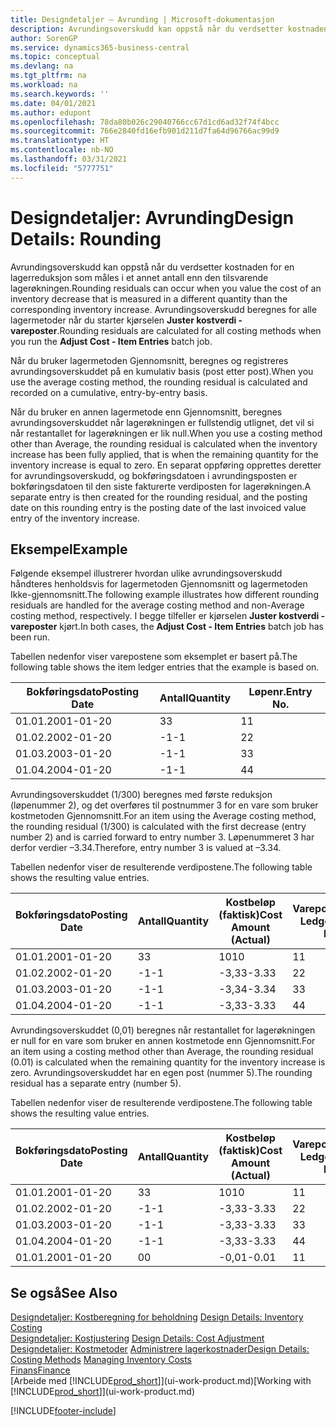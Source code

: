 ```yaml
---
title: Designdetaljer – Avrunding | Microsoft-dokumentasjon
description: Avrundingsoverskudd kan oppstå når du verdsetter kostnaden for en lagerreduksjon som måles i et annet antall enn den tilsvarende lagerøkningen. Avrundingsoverskudd beregnes for alle lagermetoder når du starter kjørselen **Juster kostverdi - vareposter**.
author: SorenGP
ms.service: dynamics365-business-central
ms.topic: conceptual
ms.devlang: na
ms.tgt_pltfrm: na
ms.workload: na
ms.search.keywords: ''
ms.date: 04/01/2021
ms.author: edupont
ms.openlocfilehash: 78da80b026c29040766cc67d1cd6ad32f74f4bcc
ms.sourcegitcommit: 766e2840fd16efb901d211d7fa64d96766ac99d9
ms.translationtype: HT
ms.contentlocale: nb-NO
ms.lasthandoff: 03/31/2021
ms.locfileid: "5777751"
---
```

# <a name="design-details-rounding"></a><span data-ttu-id="f9fcd-104">Designdetaljer: Avrunding</span><span class="sxs-lookup"><span data-stu-id="f9fcd-104">Design Details: Rounding</span></span>
<span data-ttu-id="f9fcd-105">Avrundingsoverskudd kan oppstå når du verdsetter kostnaden for en lagerreduksjon som måles i et annet antall enn den tilsvarende lagerøkningen.</span><span class="sxs-lookup"><span data-stu-id="f9fcd-105">Rounding residuals can occur when you value the cost of an inventory decrease that is measured in a different quantity than the corresponding inventory increase.</span></span> <span data-ttu-id="f9fcd-106">Avrundingsoverskudd beregnes for alle lagermetoder når du starter kjørselen **Juster kostverdi - vareposter**.</span><span class="sxs-lookup"><span data-stu-id="f9fcd-106">Rounding residuals are calculated for all costing methods when you run the **Adjust Cost - Item Entries** batch job.</span></span>  

 <span data-ttu-id="f9fcd-107">Når du bruker lagermetoden Gjennomsnitt, beregnes og registreres avrundingsoverskuddet på en kumulativ basis (post etter post).</span><span class="sxs-lookup"><span data-stu-id="f9fcd-107">When you use the average costing method, the rounding residual is calculated and recorded on a cumulative, entry-by-entry basis.</span></span>  

 <span data-ttu-id="f9fcd-108">Når du bruker en annen lagermetode enn Gjennomsnitt, beregnes avrundingsoverskuddet når lagerøkningen er fullstendig utlignet, det vil si når restantallet for lagerøkningen er lik null.</span><span class="sxs-lookup"><span data-stu-id="f9fcd-108">When you use a costing method other than Average, the rounding residual is calculated when the inventory increase has been fully applied, that is when the remaining quantity for the inventory increase is equal to zero.</span></span> <span data-ttu-id="f9fcd-109">En separat oppføring opprettes deretter for avrundingsoverskudd, og bokføringsdatoen i avrundingsposten er bokføringsdatoen til den siste fakturerte verdiposten for lagerøkningen.</span><span class="sxs-lookup"><span data-stu-id="f9fcd-109">A separate entry is then created for the rounding residual, and the posting date on this rounding entry is the posting date of the last invoiced value entry of the inventory increase.</span></span>  

## <a name="example"></a><span data-ttu-id="f9fcd-110">Eksempel</span><span class="sxs-lookup"><span data-stu-id="f9fcd-110">Example</span></span>  
 <span data-ttu-id="f9fcd-111">Følgende eksempel illustrerer hvordan ulike avrundingsoverskudd håndteres henholdsvis for lagermetoden Gjennomsnitt og lagermetoden Ikke-gjennomsnitt.</span><span class="sxs-lookup"><span data-stu-id="f9fcd-111">The following example illustrates how different rounding residuals are handled for the average costing method and non-Average costing method, respectively.</span></span> <span data-ttu-id="f9fcd-112">I begge tilfeller er kjørselen **Juster kostverdi - vareposter** kjørt.</span><span class="sxs-lookup"><span data-stu-id="f9fcd-112">In both cases, the **Adjust Cost - Item Entries** batch job has been run.</span></span>  

 <span data-ttu-id="f9fcd-113">Tabellen nedenfor viser varepostene som eksemplet er basert på.</span><span class="sxs-lookup"><span data-stu-id="f9fcd-113">The following table shows the item ledger entries that the example is based on.</span></span>  

|<span data-ttu-id="f9fcd-114">Bokføringsdato</span><span class="sxs-lookup"><span data-stu-id="f9fcd-114">Posting Date</span></span>|<span data-ttu-id="f9fcd-115">Antall</span><span class="sxs-lookup"><span data-stu-id="f9fcd-115">Quantity</span></span>|<span data-ttu-id="f9fcd-116">Løpenr.</span><span class="sxs-lookup"><span data-stu-id="f9fcd-116">Entry No.</span></span>|  
|------------------|--------------|---------------|  
|<span data-ttu-id="f9fcd-117">01.01.20</span><span class="sxs-lookup"><span data-stu-id="f9fcd-117">01-01-20</span></span>|<span data-ttu-id="f9fcd-118">3</span><span class="sxs-lookup"><span data-stu-id="f9fcd-118">3</span></span>|<span data-ttu-id="f9fcd-119">1</span><span class="sxs-lookup"><span data-stu-id="f9fcd-119">1</span></span>|  
|<span data-ttu-id="f9fcd-120">01.02.20</span><span class="sxs-lookup"><span data-stu-id="f9fcd-120">02-01-20</span></span>|<span data-ttu-id="f9fcd-121">-1</span><span class="sxs-lookup"><span data-stu-id="f9fcd-121">-1</span></span>|<span data-ttu-id="f9fcd-122">2</span><span class="sxs-lookup"><span data-stu-id="f9fcd-122">2</span></span>|  
|<span data-ttu-id="f9fcd-123">01.03.20</span><span class="sxs-lookup"><span data-stu-id="f9fcd-123">03-01-20</span></span>|<span data-ttu-id="f9fcd-124">-1</span><span class="sxs-lookup"><span data-stu-id="f9fcd-124">-1</span></span>|<span data-ttu-id="f9fcd-125">3</span><span class="sxs-lookup"><span data-stu-id="f9fcd-125">3</span></span>|  
|<span data-ttu-id="f9fcd-126">01.04.20</span><span class="sxs-lookup"><span data-stu-id="f9fcd-126">04-01-20</span></span>|<span data-ttu-id="f9fcd-127">-1</span><span class="sxs-lookup"><span data-stu-id="f9fcd-127">-1</span></span>|<span data-ttu-id="f9fcd-128">4</span><span class="sxs-lookup"><span data-stu-id="f9fcd-128">4</span></span>|  

 <span data-ttu-id="f9fcd-129">Avrundingsoverskuddet (1/300) beregnes med første reduksjon (løpenummer 2), og det overføres til postnummer 3 for en vare som bruker kostmetoden Gjennomsnitt.</span><span class="sxs-lookup"><span data-stu-id="f9fcd-129">For an item using the Average costing method, the rounding residual (1/300) is calculated with the first decrease (entry number 2) and is carried forward to entry number 3.</span></span> <span data-ttu-id="f9fcd-130">Løpenummeret 3 har derfor verdier –3.34.</span><span class="sxs-lookup"><span data-stu-id="f9fcd-130">Therefore, entry number 3 is valued at –3.34.</span></span>  

 <span data-ttu-id="f9fcd-131">Tabellen nedenfor viser de resulterende verdipostene.</span><span class="sxs-lookup"><span data-stu-id="f9fcd-131">The following table shows the resulting value entries.</span></span>  

|<span data-ttu-id="f9fcd-132">Bokføringsdato</span><span class="sxs-lookup"><span data-stu-id="f9fcd-132">Posting Date</span></span>|<span data-ttu-id="f9fcd-133">Antall</span><span class="sxs-lookup"><span data-stu-id="f9fcd-133">Quantity</span></span>|<span data-ttu-id="f9fcd-134">Kostbeløp (faktisk)</span><span class="sxs-lookup"><span data-stu-id="f9fcd-134">Cost Amount (Actual)</span></span>|<span data-ttu-id="f9fcd-135">Varepostnr.</span><span class="sxs-lookup"><span data-stu-id="f9fcd-135">Item Ledger Entry No.</span></span>|<span data-ttu-id="f9fcd-136">Løpenr.</span><span class="sxs-lookup"><span data-stu-id="f9fcd-136">Entry No.</span></span>|  
|------------------|--------------|----------------------------|---------------------------|---------------|  
|<span data-ttu-id="f9fcd-137">01.01.20</span><span class="sxs-lookup"><span data-stu-id="f9fcd-137">01-01-20</span></span>|<span data-ttu-id="f9fcd-138">3</span><span class="sxs-lookup"><span data-stu-id="f9fcd-138">3</span></span>|<span data-ttu-id="f9fcd-139">10</span><span class="sxs-lookup"><span data-stu-id="f9fcd-139">10</span></span>|<span data-ttu-id="f9fcd-140">1</span><span class="sxs-lookup"><span data-stu-id="f9fcd-140">1</span></span>|<span data-ttu-id="f9fcd-141">1</span><span class="sxs-lookup"><span data-stu-id="f9fcd-141">1</span></span>|  
|<span data-ttu-id="f9fcd-142">01.02.20</span><span class="sxs-lookup"><span data-stu-id="f9fcd-142">02-01-20</span></span>|<span data-ttu-id="f9fcd-143">-1</span><span class="sxs-lookup"><span data-stu-id="f9fcd-143">-1</span></span>|<span data-ttu-id="f9fcd-144">-3,33</span><span class="sxs-lookup"><span data-stu-id="f9fcd-144">-3.33</span></span>|<span data-ttu-id="f9fcd-145">2</span><span class="sxs-lookup"><span data-stu-id="f9fcd-145">2</span></span>|<span data-ttu-id="f9fcd-146">2</span><span class="sxs-lookup"><span data-stu-id="f9fcd-146">2</span></span>|  
|<span data-ttu-id="f9fcd-147">01.03.20</span><span class="sxs-lookup"><span data-stu-id="f9fcd-147">03-01-20</span></span>|<span data-ttu-id="f9fcd-148">-1</span><span class="sxs-lookup"><span data-stu-id="f9fcd-148">-1</span></span>|<span data-ttu-id="f9fcd-149">-3,34</span><span class="sxs-lookup"><span data-stu-id="f9fcd-149">-3.34</span></span>|<span data-ttu-id="f9fcd-150">3</span><span class="sxs-lookup"><span data-stu-id="f9fcd-150">3</span></span>|<span data-ttu-id="f9fcd-151">3</span><span class="sxs-lookup"><span data-stu-id="f9fcd-151">3</span></span>|  
|<span data-ttu-id="f9fcd-152">01.04.20</span><span class="sxs-lookup"><span data-stu-id="f9fcd-152">04-01-20</span></span>|<span data-ttu-id="f9fcd-153">-1</span><span class="sxs-lookup"><span data-stu-id="f9fcd-153">-1</span></span>|<span data-ttu-id="f9fcd-154">-3,33</span><span class="sxs-lookup"><span data-stu-id="f9fcd-154">-3.33</span></span>|<span data-ttu-id="f9fcd-155">4</span><span class="sxs-lookup"><span data-stu-id="f9fcd-155">4</span></span>|<span data-ttu-id="f9fcd-156">4</span><span class="sxs-lookup"><span data-stu-id="f9fcd-156">4</span></span>|  

 <span data-ttu-id="f9fcd-157">Avrundingsoverskuddet (0,01) beregnes når restantallet for lagerøkningen er null for en vare som bruker en annen kostmetode enn Gjennomsnitt.</span><span class="sxs-lookup"><span data-stu-id="f9fcd-157">For an item using a costing method other than Average, the rounding residual (0.01) is calculated when the remaining quantity for the inventory increase is zero.</span></span> <span data-ttu-id="f9fcd-158">Avrundingsoverskuddet har en egen post (nummer 5).</span><span class="sxs-lookup"><span data-stu-id="f9fcd-158">The rounding residual has a separate entry (number 5).</span></span>  

 <span data-ttu-id="f9fcd-159">Tabellen nedenfor viser de resulterende verdipostene.</span><span class="sxs-lookup"><span data-stu-id="f9fcd-159">The following table shows the resulting value entries.</span></span>  

|<span data-ttu-id="f9fcd-160">Bokføringsdato</span><span class="sxs-lookup"><span data-stu-id="f9fcd-160">Posting Date</span></span>|<span data-ttu-id="f9fcd-161">Antall</span><span class="sxs-lookup"><span data-stu-id="f9fcd-161">Quantity</span></span>|<span data-ttu-id="f9fcd-162">Kostbeløp (faktisk)</span><span class="sxs-lookup"><span data-stu-id="f9fcd-162">Cost Amount (Actual)</span></span>|<span data-ttu-id="f9fcd-163">Varepostnr.</span><span class="sxs-lookup"><span data-stu-id="f9fcd-163">Item Ledger Entry No.</span></span>|<span data-ttu-id="f9fcd-164">Løpenr.</span><span class="sxs-lookup"><span data-stu-id="f9fcd-164">Entry No.</span></span>|  
|------------------|--------------|----------------------------|---------------------------|---------------|  
|<span data-ttu-id="f9fcd-165">01.01.20</span><span class="sxs-lookup"><span data-stu-id="f9fcd-165">01-01-20</span></span>|<span data-ttu-id="f9fcd-166">3</span><span class="sxs-lookup"><span data-stu-id="f9fcd-166">3</span></span>|<span data-ttu-id="f9fcd-167">10</span><span class="sxs-lookup"><span data-stu-id="f9fcd-167">10</span></span>|<span data-ttu-id="f9fcd-168">1</span><span class="sxs-lookup"><span data-stu-id="f9fcd-168">1</span></span>|<span data-ttu-id="f9fcd-169">1</span><span class="sxs-lookup"><span data-stu-id="f9fcd-169">1</span></span>|  
|<span data-ttu-id="f9fcd-170">01.02.20</span><span class="sxs-lookup"><span data-stu-id="f9fcd-170">02-01-20</span></span>|<span data-ttu-id="f9fcd-171">-1</span><span class="sxs-lookup"><span data-stu-id="f9fcd-171">-1</span></span>|<span data-ttu-id="f9fcd-172">-3,33</span><span class="sxs-lookup"><span data-stu-id="f9fcd-172">-3.33</span></span>|<span data-ttu-id="f9fcd-173">2</span><span class="sxs-lookup"><span data-stu-id="f9fcd-173">2</span></span>|<span data-ttu-id="f9fcd-174">2</span><span class="sxs-lookup"><span data-stu-id="f9fcd-174">2</span></span>|  
|<span data-ttu-id="f9fcd-175">01.03.20</span><span class="sxs-lookup"><span data-stu-id="f9fcd-175">03-01-20</span></span>|<span data-ttu-id="f9fcd-176">-1</span><span class="sxs-lookup"><span data-stu-id="f9fcd-176">-1</span></span>|<span data-ttu-id="f9fcd-177">-3,33</span><span class="sxs-lookup"><span data-stu-id="f9fcd-177">-3.33</span></span>|<span data-ttu-id="f9fcd-178">3</span><span class="sxs-lookup"><span data-stu-id="f9fcd-178">3</span></span>|<span data-ttu-id="f9fcd-179">3</span><span class="sxs-lookup"><span data-stu-id="f9fcd-179">3</span></span>|  
|<span data-ttu-id="f9fcd-180">01.04.20</span><span class="sxs-lookup"><span data-stu-id="f9fcd-180">04-01-20</span></span>|<span data-ttu-id="f9fcd-181">-1</span><span class="sxs-lookup"><span data-stu-id="f9fcd-181">-1</span></span>|<span data-ttu-id="f9fcd-182">-3,33</span><span class="sxs-lookup"><span data-stu-id="f9fcd-182">-3.33</span></span>|<span data-ttu-id="f9fcd-183">4</span><span class="sxs-lookup"><span data-stu-id="f9fcd-183">4</span></span>|<span data-ttu-id="f9fcd-184">4</span><span class="sxs-lookup"><span data-stu-id="f9fcd-184">4</span></span>|  
|<span data-ttu-id="f9fcd-185">01.01.20</span><span class="sxs-lookup"><span data-stu-id="f9fcd-185">01-01-20</span></span>|<span data-ttu-id="f9fcd-186">0</span><span class="sxs-lookup"><span data-stu-id="f9fcd-186">0</span></span>|<span data-ttu-id="f9fcd-187">-0,01</span><span class="sxs-lookup"><span data-stu-id="f9fcd-187">-0.01</span></span>|<span data-ttu-id="f9fcd-188">1</span><span class="sxs-lookup"><span data-stu-id="f9fcd-188">1</span></span>|<span data-ttu-id="f9fcd-189">5</span><span class="sxs-lookup"><span data-stu-id="f9fcd-189">5</span></span>|  

## <a name="see-also"></a><span data-ttu-id="f9fcd-190">Se også</span><span class="sxs-lookup"><span data-stu-id="f9fcd-190">See Also</span></span>  
 <span data-ttu-id="f9fcd-191">[Designdetaljer: Kostberegning for beholdning](design-details-inventory-costing.md) </span><span class="sxs-lookup"><span data-stu-id="f9fcd-191">[Design Details: Inventory Costing](design-details-inventory-costing.md) </span></span>  
 <span data-ttu-id="f9fcd-192">[Designdetaljer: Kostjustering](design-details-cost-adjustment.md) </span><span class="sxs-lookup"><span data-stu-id="f9fcd-192">[Design Details: Cost Adjustment](design-details-cost-adjustment.md) </span></span>  
 <span data-ttu-id="f9fcd-193">[Designdetaljer: Kostmetoder](design-details-costing-methods.md) [Administrere lagerkostnader](finance-manage-inventory-costs.md)</span><span class="sxs-lookup"><span data-stu-id="f9fcd-193">[Design Details: Costing Methods](design-details-costing-methods.md) [Managing Inventory Costs](finance-manage-inventory-costs.md)</span></span>  
 [<span data-ttu-id="f9fcd-194">Finans</span><span class="sxs-lookup"><span data-stu-id="f9fcd-194">Finance</span></span>](finance.md)  
 <span data-ttu-id="f9fcd-195">[Arbeide med [!INCLUDE[prod_short](includes/prod_short.md)]](ui-work-product.md)</span><span class="sxs-lookup"><span data-stu-id="f9fcd-195">[Working with [!INCLUDE[prod_short](includes/prod_short.md)]](ui-work-product.md)</span></span>


[!INCLUDE[footer-include](includes/footer-banner.md)]